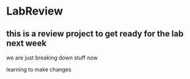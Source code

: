 # LabReview

## this is a review project to get ready for the lab next week

we are just breaking down stuff now

learning to make changes
